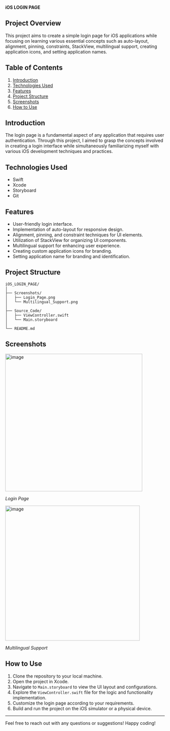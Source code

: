 **iOS LOGIN PAGE**

## Project Overview
This project aims to create a simple login page for iOS applications while focusing on learning various essential concepts such as auto-layout, alignment, pinning, constraints, StackView, multilingual support, creating application icons, and setting application names.

## Table of Contents
1. [Introduction](#introduction)
2. [Technologies Used](#technologies-used)
3. [Features](#features)
4. [Project Structure](#project-structure)
5. [Screenshots](#screenshots)
6. [How to Use](#how-to-use)


## Introduction
The login page is a fundamental aspect of any application that requires user authentication. Through this project, I aimed to grasp the concepts involved in creating a login interface while simultaneously familiarizing myself with various iOS development techniques and practices.

## Technologies Used
- Swift
- Xcode
- Storyboard
- Git

## Features
- User-friendly login interface.
- Implementation of auto-layout for responsive design.
- Alignment, pinning, and constraint techniques for UI elements.
- Utilization of StackView for organizing UI components.
- Multilingual support for enhancing user experience.
- Creating custom application icons for branding.
- Setting application name for branding and identification.

## Project Structure
```
iOS_LOGIN_PAGE/
│
├── Screenshots/
│   ├── Login_Page.png
│   └── Multilingual_Support.png
│
├── Source_Code/
│   ├── ViewController.swift
│   └── Main.storyboard
│
└── README.md
```

## Screenshots

<img width="433" alt="image" src="https://github.com/Samet-sys/iOS-Log-In-Page/assets/73980132/944a56f2-385a-42c5-b161-cc43594d7081">

*Login Page*

<img width="425" alt="image" src="https://github.com/Samet-sys/iOS-Log-In-Page/assets/73980132/1c4ffdd5-792f-438c-93be-5130ad26ea25">

*Multilingual Support*

## How to Use
1. Clone the repository to your local machine.
2. Open the project in Xcode.
3. Navigate to `Main.storyboard` to view the UI layout and configurations.
4. Explore the `ViewController.swift` file for the logic and functionality implementation.
5. Customize the login page according to your requirements.
6. Build and run the project on the iOS simulator or a physical device.



---
Feel free to reach out with any questions or suggestions! Happy coding!
